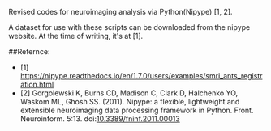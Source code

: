 Revised codes for neuroimaging analysis via Python(Nipype) [1, 2].

A dataset for use with these scripts can be downloaded from the nipype
website. At the time of writing, it's at [1].

##Refernce:

* [1] https://nipype.readthedocs.io/en/1.7.0/users/examples/smri_ants_registration.html
* [2] Gorgolewski K, Burns CD, Madison C, Clark D, Halchenko YO, Waskom ML, Ghosh SS. (2011).
  Nipype: a flexible, lightweight and extensible neuroimaging data processing framework in Python.
  Front. Neuroinform. 5:13.
  doi:[10.3389/fninf.2011.00013](https://doi.org/10.3389/fninf.2011.00013)
  

[comment]: <> (http://nipype.readthedocs.io/en/0.12.0/users/pipeline_tutorial.html)
